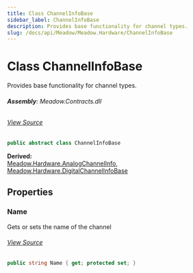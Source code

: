 ```yaml
---
title: Class ChannelInfoBase
sidebar_label: ChannelInfoBase
description: Provides base functionality for channel types.
slug: /docs/api/Meadow/Meadow.Hardware/ChannelInfoBase
---
```

# Class ChannelInfoBase
Provides base functionality for channel types.

###### **Assembly**: Meadow.Contracts.dll
###### [View Source](https://github.com/WildernessLabs/Meadow.Contracts.git/blob/develop/Source/Meadow.Contracts/Hardware/Bases/ChannelInfoBase.cs#L6)
```csharp title="Declaration"
public abstract class ChannelInfoBase
```
**Derived:**  
[Meadow.Hardware.AnalogChannelInfo](../Meadow.Hardware/AnalogChannelInfo), [Meadow.Hardware.DigitalChannelInfoBase](../Meadow.Hardware/DigitalChannelInfoBase)

## Properties
### Name
Gets or sets the name of the channel
###### [View Source](https://github.com/WildernessLabs/Meadow.Contracts.git/blob/develop/Source/Meadow.Contracts/Hardware/Bases/ChannelInfoBase.cs#L11)
```csharp title="Declaration"
public string Name { get; protected set; }
```
